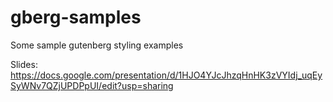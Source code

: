 # gberg-samples
Some sample gutenberg styling examples

Slides: https://docs.google.com/presentation/d/1HJO4YJcJhzqHnHK3zVYIdj_uqEySyWNv7QZjUPDPpUI/edit?usp=sharing
